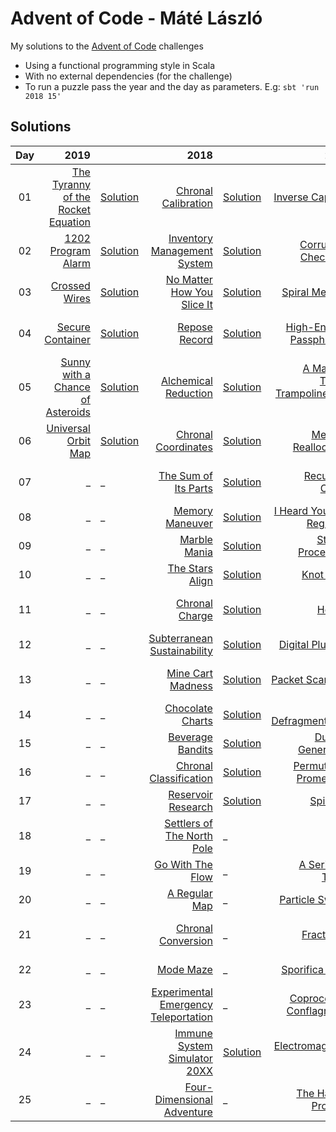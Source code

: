 # Advent of Code - Máté László
My solutions to the [Advent of Code](https://adventofcode.com/) challenges
- Using a functional programming style in Scala
- With no external dependencies (for the challenge)
- To run a puzzle pass the year and the day as parameters. E.g: `sbt 'run 2018 15'`

## Solutions

| Day   | 2019                                                                      |                                                                       | 2018                                                                         |                                                                       | 2017                                                                           |                                                                       | 2016                                                                           |      | 2015                                                                          |                                                                       |
| :---: | ---:                                                                      | :---                                                                  | ---:                                                                         | :---                                                                  | ---:                                                                           | :---                                                                  | ---:                                                                           | :--- | ---:                                                                          | :---                                                                  |
| 01    | [The Tyranny of the Rocket Equation](https://adventofcode.com/2019/day/1) | [Solution](src/main/scala/com/lmat/adventofcode/year2019/Day01.scala) | [Chronal Calibration](https://adventofcode.com/2018/day/1)                   | [Solution](src/main/scala/com/lmat/adventofcode/year2018/Day01.scala) | [Inverse Captcha](https://adventofcode.com/2017/day/1)                         | [Solution](src/main/scala/com/lmat/adventofcode/year2017/Day01.scala) | [No Time for a Taxicab](https://adventofcode.com/2016/day/1)                   | _    | [Not Quite Lisp](https://adventofcode.com/2015/day/1)                         | [Solution](src/main/scala/com/lmat/adventofcode/year2015/Day01.scala) |
| 02    | [1202 Program Alarm](https://adventofcode.com/2019/day/2)                 | [Solution](src/main/scala/com/lmat/adventofcode/year2019/Day02.scala) | [Inventory Management System](https://adventofcode.com/2018/day/2)           | [Solution](src/main/scala/com/lmat/adventofcode/year2018/Day02.scala) | [Corruption Checksum](https://adventofcode.com/2017/day/2)                     | [Solution](src/main/scala/com/lmat/adventofcode/year2017/Day02.scala) | [Bathroom Security](https://adventofcode.com/2016/day/2)                       | _    | [I Was Told There Would Be No Math](https://adventofcode.com/2015/day/2)      | [Solution](src/main/scala/com/lmat/adventofcode/year2015/Day02.scala) |
| 03    | [Crossed Wires](https://adventofcode.com/2019/day/3)                      | [Solution](src/main/scala/com/lmat/adventofcode/year2019/Day03.scala) | [No Matter How You Slice It](https://adventofcode.com/2018/day/3)            | [Solution](src/main/scala/com/lmat/adventofcode/year2018/Day03.scala) | [Spiral Memory](https://adventofcode.com/2017/day/3)                           | [Solution](src/main/scala/com/lmat/adventofcode/year2017/Day03.scala) | [Squares With Three Sides](https://adventofcode.com/2016/day/3)                | _    | [Perfectly Spherical Houses in a Vacuum](https://adventofcode.com/2015/day/3) | [Solution](src/main/scala/com/lmat/adventofcode/year2015/Day03.scala) |
| 04    | [Secure Container](https://adventofcode.com/2019/day/4)                   | [Solution](src/main/scala/com/lmat/adventofcode/year2019/Day04.scala) | [Repose Record](https://adventofcode.com/2018/day/4)                         | [Solution](src/main/scala/com/lmat/adventofcode/year2018/Day04.scala) | [High-Entropy Passphrases](https://adventofcode.com/2017/day/4)                | [Solution](src/main/scala/com/lmat/adventofcode/year2017/Day04.scala) | [Security Through Obscurity](https://adventofcode.com/2016/day/4)              | _    | [The Ideal Stocking Stuffer](https://adventofcode.com/2015/day/4)             | [Solution](src/main/scala/com/lmat/adventofcode/year2015/Day04.scala) |
| 05    | [Sunny with a Chance of Asteroids](https://adventofcode.com/2019/day/5)   | [Solution](src/main/scala/com/lmat/adventofcode/year2019/Day05.scala) | [Alchemical Reduction](https://adventofcode.com/2018/day/5)                  | [Solution](src/main/scala/com/lmat/adventofcode/year2018/Day05.scala) | [A Maze of Twisty Trampolines, All Alike](https://adventofcode.com/2017/day/5) | [Solution](src/main/scala/com/lmat/adventofcode/year2017/Day05.scala) | [How About a Nice Game of Chess?](https://adventofcode.com/2016/day/5)         | _    | [Doesn't He Have Intern-Elves For This?](https://adventofcode.com/2015/day/5) | [Solution](src/main/scala/com/lmat/adventofcode/year2015/Day05.scala) |
| 06    | [Universal Orbit Map](https://adventofcode.com/2019/day/6)                | [Solution](src/main/scala/com/lmat/adventofcode/year2019/Day06.scala) | [Chronal Coordinates](https://adventofcode.com/2018/day/6)                   | [Solution](src/main/scala/com/lmat/adventofcode/year2018/Day06.scala) | [Memory Reallocation](https://adventofcode.com/2017/day/6)                     | [Solution](src/main/scala/com/lmat/adventofcode/year2017/Day06.scala) | [Signals and Noise](https://adventofcode.com/2016/day/6)                       | _    | [Probably a Fire Hazard](https://adventofcode.com/2015/day/6)                 | [Solution](src/main/scala/com/lmat/adventofcode/year2015/Day06.scala) |
| 07    | _                                                                         | _                                                                     | [The Sum of Its Parts](https://adventofcode.com/2018/day/7)                  | [Solution](src/main/scala/com/lmat/adventofcode/year2018/Day07.scala) | [Recursive Circus](https://adventofcode.com/2017/day/7)                        | [Solution](src/main/scala/com/lmat/adventofcode/year2017/Day07.scala) | [Internet Protocol Version 7](https://adventofcode.com/2016/day/7)             | _    | [Some Assembly Required](https://adventofcode.com/2015/day/7)                 | [Solution](src/main/scala/com/lmat/adventofcode/year2015/Day07.scala) |
| 08    | _                                                                         | _                                                                     | [Memory Maneuver](https://adventofcode.com/2018/day/8)                       | [Solution](src/main/scala/com/lmat/adventofcode/year2018/Day08.scala) | [I Heard You Like Registers](https://adventofcode.com/2017/day/8)              | [Solution](src/main/scala/com/lmat/adventofcode/year2017/Day08.scala) | [Two-Factor Authentication](https://adventofcode.com/2016/day/8)               | _    | [Matchsticks](https://adventofcode.com/2015/day/8)                            | [Solution](src/main/scala/com/lmat/adventofcode/year2015/Day08.scala) |
| 09    | _                                                                         | _                                                                     | [Marble Mania](https://adventofcode.com/2018/day/9)                          | [Solution](src/main/scala/com/lmat/adventofcode/year2018/Day09.scala) | [Stream Processing](https://adventofcode.com/2017/day/9)                       | [Solution](src/main/scala/com/lmat/adventofcode/year2017/Day09.scala) | [Explosives in Cyberspace](https://adventofcode.com/2016/day/9)                | _    | [All in a Single Night](https://adventofcode.com/2015/day/9)                  | [Solution](src/main/scala/com/lmat/adventofcode/year2015/Day09.scala) |
| 10    | _                                                                         | _                                                                     | [The Stars Align](https://adventofcode.com/2018/day/10)                      | [Solution](src/main/scala/com/lmat/adventofcode/year2018/Day10.scala) | [Knot Hash](https://adventofcode.com/2017/day/10)                              | [Solution](src/main/scala/com/lmat/adventofcode/year2017/Day10.scala) | [Balance Bots](https://adventofcode.com/2016/day/10)                           | _    | [Elves Look, Elves Say](https://adventofcode.com/2015/day/10)                 | [Solution](src/main/scala/com/lmat/adventofcode/year2015/Day10.scala) |
| 11    | _                                                                         | _                                                                     | [Chronal Charge](https://adventofcode.com/2018/day/11)                       | [Solution](src/main/scala/com/lmat/adventofcode/year2018/Day11.scala) | [Hex Ed](https://adventofcode.com/2017/day/11)                                 | [Solution](src/main/scala/com/lmat/adventofcode/year2017/Day11.scala) | [Radioisotope Thermoelectric Generators](https://adventofcode.com/2016/day/11) | _    | [Corporate Policy](https://adventofcode.com/2015/day/11)                      | [Solution](src/main/scala/com/lmat/adventofcode/year2015/Day11.scala) |
| 12    | _                                                                         | _                                                                     | [Subterranean Sustainability](https://adventofcode.com/2018/day/12)          | [Solution](src/main/scala/com/lmat/adventofcode/year2018/Day12.scala) | [Digital Plumber](https://adventofcode.com/2017/day/12)                        | [Solution](src/main/scala/com/lmat/adventofcode/year2017/Day12.scala) | [Leonardo's Monorail](https://adventofcode.com/2016/day/12)                    | _    | [JSAbacusFramework.io](https://adventofcode.com/2015/day/12)                  | [Solution](src/main/scala/com/lmat/adventofcode/year2015/Day12.scala) |
| 13    | _                                                                         | _                                                                     | [Mine Cart Madness](https://adventofcode.com/2018/day/13)                    | [Solution](src/main/scala/com/lmat/adventofcode/year2018/Day13.scala) | [Packet Scanners](https://adventofcode.com/2017/day/13)                        | [Solution](src/main/scala/com/lmat/adventofcode/year2017/Day13.scala) | [A Maze of Twisty Little Cubicles](https://adventofcode.com/2016/day/13)       | _    | [Knights of the Dinner Table](https://adventofcode.com/2015/day/13)           | [Solution](src/main/scala/com/lmat/adventofcode/year2015/Day13.scala) |
| 14    | _                                                                         | _                                                                     | [Chocolate Charts](https://adventofcode.com/2018/day/14)                     | [Solution](src/main/scala/com/lmat/adventofcode/year2018/Day14.scala) | [Disk Defragmentation](https://adventofcode.com/2017/day/14)                   | [Solution](src/main/scala/com/lmat/adventofcode/year2017/Day14.scala) | [One-Time Pad](https://adventofcode.com/2016/day/14)                           | _    | [Reindeer Olympics](https://adventofcode.com/2015/day/14)                     | [Solution](src/main/scala/com/lmat/adventofcode/year2015/Day14.scala) |
| 15    | _                                                                         | _                                                                     | [Beverage Bandits](https://adventofcode.com/2018/day/15)                     | [Solution](src/main/scala/com/lmat/adventofcode/year2018/Day15.scala) | [Dueling Generators](https://adventofcode.com/2017/day/15)                     | [Solution](src/main/scala/com/lmat/adventofcode/year2017/Day15.scala) | [Timing is Everything](https://adventofcode.com/2016/day/15)                   | _    | [Science for Hungry People](https://adventofcode.com/2015/day/15)             | [Solution](src/main/scala/com/lmat/adventofcode/year2015/Day15.scala) |
| 16    | _                                                                         | _                                                                     | [Chronal Classification](https://adventofcode.com/2018/day/16)               | [Solution](src/main/scala/com/lmat/adventofcode/year2018/Day16.scala) | [Permutation Promenade](https://adventofcode.com/2017/day/16)                  | [Solution](src/main/scala/com/lmat/adventofcode/year2017/Day16.scala) | [Dragon Checksum](https://adventofcode.com/2016/day/16)                        | _    | [Aunt Sue](https://adventofcode.com/2015/day/16)                              | [Solution](src/main/scala/com/lmat/adventofcode/year2015/Day16.scala) |
| 17    | _                                                                         | _                                                                     | [Reservoir Research](https://adventofcode.com/2018/day/17)                   | [Solution](src/main/scala/com/lmat/adventofcode/year2018/Day17.scala) | [Spinlock](https://adventofcode.com/2017/day/17)                               | [Solution](src/main/scala/com/lmat/adventofcode/year2017/Day17.scala) | [Two Steps Forward](https://adventofcode.com/2016/day/17)                      | _    | [No Such Thing as Too Much](https://adventofcode.com/2015/day/17)             | [Solution](src/main/scala/com/lmat/adventofcode/year2015/Day17.scala) |
| 18    | _                                                                         | _                                                                     | [Settlers of The North Pole](https://adventofcode.com/2018/day/18)           | _                                                                     | [Duet](https://adventofcode.com/2017/day/18)                                   | [Solution](src/main/scala/com/lmat/adventofcode/year2017/Day18.scala) | [Like a Rogue](https://adventofcode.com/2016/day/18)                           | _    | [Like a GIF For Your Yard](https://adventofcode.com/2015/day/18)              | [Solution](src/main/scala/com/lmat/adventofcode/year2015/Day18.scala) |
| 19    | _                                                                         | _                                                                     | [Go With The Flow](https://adventofcode.com/2018/day/19)                     | _                                                                     | [A Series of Tubes](https://adventofcode.com/2017/day/19)                      | [Solution](src/main/scala/com/lmat/adventofcode/year2017/Day19.scala) | [An Elephant Named Joseph](https://adventofcode.com/2016/day/19)               | _    | [Medicine for Rudolph](https://adventofcode.com/2015/day/19)                  | [Solution](src/main/scala/com/lmat/adventofcode/year2015/Day19.scala) |
| 20    | _                                                                         | _                                                                     | [A Regular Map](https://adventofcode.com/2018/day/20)                        | _                                                                     | [Particle Swarm](https://adventofcode.com/2017/day/20)                         | [Solution](src/main/scala/com/lmat/adventofcode/year2017/Day20.scala) | [Firewall Rules](https://adventofcode.com/2016/day/20)                         | _    | [Infinite Elves and Infinite Houses](https://adventofcode.com/2015/day/20)    | [Solution](src/main/scala/com/lmat/adventofcode/year2015/Day20.scala) |
| 21    | _                                                                         | _                                                                     | [Chronal Conversion](https://adventofcode.com/2018/day/21)                   | _                                                                     | [Fractal Art](https://adventofcode.com/2017/day/21)                            | [Solution](src/main/scala/com/lmat/adventofcode/year2017/Day21.scala) | [Scrambled Letters and Hash](https://adventofcode.com/2016/day/21)             | _    | [RPG Simulator 20XX](https://adventofcode.com/2015/day/21)                    | [Solution](src/main/scala/com/lmat/adventofcode/year2015/Day21.scala) |
| 22    | _                                                                         | _                                                                     | [Mode Maze](https://adventofcode.com/2018/day/22)                            | _                                                                     | [Sporifica Virus](https://adventofcode.com/2017/day/22)                        | [Solution](src/main/scala/com/lmat/adventofcode/year2017/Day22.scala) | [Grid Computing](https://adventofcode.com/2016/day/22)                         | _    | [Wizard Simulator 20XX](https://adventofcode.com/2015/day/22)                 | [Solution](src/main/scala/com/lmat/adventofcode/year2015/Day22.scala) |
| 23    | _                                                                         | _                                                                     | [Experimental Emergency Teleportation](https://adventofcode.com/2018/day/23) | _                                                                     | [Coprocessor Conflagration](https://adventofcode.com/2017/day/23)              | [Solution](src/main/scala/com/lmat/adventofcode/year2017/Day23.scala) | [Safe Cracking](https://adventofcode.com/2016/day/23)                          | _    | [Opening the Turing Lock](https://adventofcode.com/2015/day/23)               | [Solution](src/main/scala/com/lmat/adventofcode/year2015/Day23.scala) |
| 24    | _                                                                         | _                                                                     | [Immune System Simulator 20XX](https://adventofcode.com/2018/day/24)         | [Solution](src/main/scala/com/lmat/adventofcode/year2018/Day24.scala) | [Electromagnetic Moat](https://adventofcode.com/2017/day/24)                   | [Solution](src/main/scala/com/lmat/adventofcode/year2017/Day24.scala) | [Air Duct Spelunking](https://adventofcode.com/2016/day/24)                    | _    | [It Hangs in the Balance](https://adventofcode.com/2015/day/24)               | [Solution](src/main/scala/com/lmat/adventofcode/year2015/Day24.scala) |
| 25    | _                                                                         | _                                                                     | [Four-Dimensional Adventure](https://adventofcode.com/2018/day/25)           | _                                                                     | [The Halting Problem](https://adventofcode.com/2017/day/25)                    | [Solution](src/main/scala/com/lmat/adventofcode/year2017/Day25.scala) | [Clock Signal](https://adventofcode.com/2016/day/25)                           | _    | [Let It Snow](https://adventofcode.com/2015/day/25)                           | [Solution](src/main/scala/com/lmat/adventofcode/year2015/Day25.scala) |

